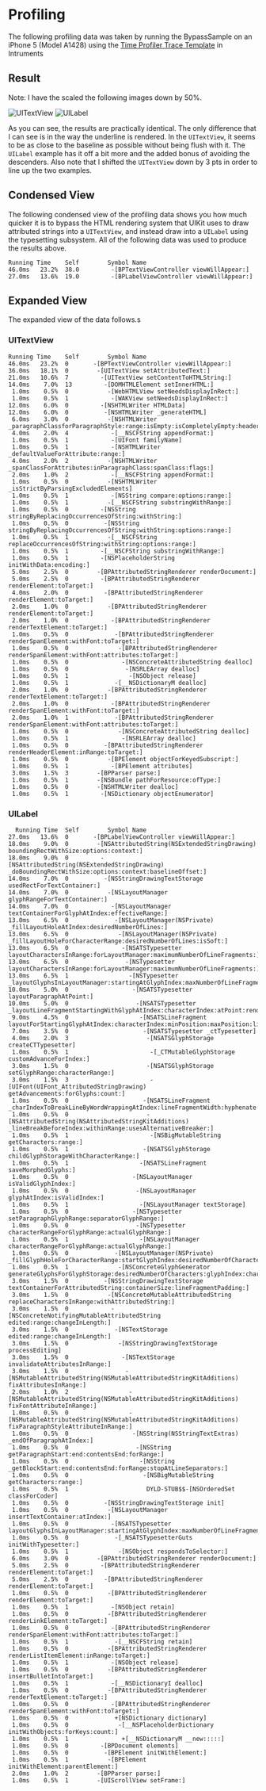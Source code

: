 # Profiling

The following profiling data was taken by running the BypassSample on an
iPhone 5 (Model A1428) using the [Time Profiler Trace Template](https://developer.apple.com/library/ios/#documentation/DeveloperTools/Conceptual/InstrumentsUserGuide/AnalysingCPUUsageinYourOSXApp/AnalysingCPUUsageinYourOSXApp.html#//apple_ref/doc/uid/TP40004652-CH16-SW8)
in Intruments

## Result

Note: I have the scaled the following images down by 50%.

![UITextView](./UITextView.png)
![UILabel](./UILabel.png)

As you can see, the results are practically identical. The only difference that
I can see is in the way the underline is rendered. In the `UITextView`, it seems
to be as close to the baseline as possible without being flush with it. The
`UILabel` example has it off a bit more and the added bonus of avoiding the
descenders. Also note that I shifted the `UITextView` down by 3 pts in order to
line up the two examples.

## Condensed View

The following condensed view of the profiling data shows you how much quicker it
is to bypass the HTML rendering system that UIKit uses to draw attributed
strings into a `UITextView`, and instead draw into a `UILabel` using the
typesetting subsystem. All of the following data was used to produce the results
above.

    Running Time	Self		Symbol Name
    46.0ms   23.2%	38.0	 	 -[BPTextViewController viewWillAppear:]
    27.0ms   13.6%	19.0	 	 -[BPLabelViewController viewWillAppear:]

## Expanded View

The expanded view of the data follows.s

### UITextView

    Running Time	Self		Symbol Name
    46.0ms   23.2%	0	 	-[BPTextViewController viewWillAppear:]
    36.0ms   18.1%	0	 	 -[UITextView setAttributedText:]
    21.0ms   10.6%	7	 	  -[UITextView setContentToHTMLString:]
    14.0ms    7.0%	13	 	   -[DOMHTMLElement setInnerHTML:]
     1.0ms    0.5%	0	 	    -[WebHTMLView setNeedsDisplayInRect:]
     1.0ms    0.5%	1	 	     -[WAKView setNeedsDisplayInRect:]
    12.0ms    6.0%	0	 	  -[NSHTMLWriter HTMLData]
    12.0ms    6.0%	0	 	   -[NSHTMLWriter _generateHTML]
     6.0ms    3.0%	0	 	    -[NSHTMLWriter _paragraphClassforParagraphStyle:range:isEmpty:isCompletelyEmpty:headerString:alignmentString:directionString:]
     4.0ms    2.0%	4	 	     -[__NSCFString appendFormat:]
     1.0ms    0.5%	1	 	     -[UIFont familyName]
     1.0ms    0.5%	1	 	     -[NSHTMLWriter _defaultValueForAttribute:range:]
     4.0ms    2.0%	2	 	    -[NSHTMLWriter _spanClassForAttributes:inParagraphClass:spanClass:flags:]
     2.0ms    1.0%	2	 	     -[__NSCFString appendFormat:]
     1.0ms    0.5%	0	 	    -[NSHTMLWriter _isStrictByParsingExcludedElements]
     1.0ms    0.5%	1	 	     -[NSString compare:options:range:]
     1.0ms    0.5%	1	 	    -[__NSCFString substringWithRange:]
     1.0ms    0.5%	0	 	  -[NSString stringByReplacingOccurrencesOfString:withString:]
     1.0ms    0.5%	0	 	   -[NSString stringByReplacingOccurrencesOfString:withString:options:range:]
     1.0ms    0.5%	1	 	    -[__NSCFString replaceOccurrencesOfString:withString:options:range:]
     1.0ms    0.5%	1	 	  -[__NSCFString substringWithRange:]
     1.0ms    0.5%	1	 	  -[NSPlaceholderString initWithData:encoding:]
     5.0ms    2.5%	0	 	 -[BPAttributedStringRenderer renderDocument:]
     5.0ms    2.5%	0	 	  -[BPAttributedStringRenderer renderElement:toTarget:]
     4.0ms    2.0%	0	 	   -[BPAttributedStringRenderer renderElement:toTarget:]
     2.0ms    1.0%	0	 	    -[BPAttributedStringRenderer renderElement:toTarget:]
     2.0ms    1.0%	0	 	     -[BPAttributedStringRenderer renderTextElement:toTarget:]
     1.0ms    0.5%	0	 	      -[BPAttributedStringRenderer renderSpanElement:withFont:toTarget:]
     1.0ms    0.5%	0	 	       -[BPAttributedStringRenderer renderSpanElement:withFont:attributes:toTarget:]
     1.0ms    0.5%	0	 	        -[NSConcreteAttributedString dealloc]
     1.0ms    0.5%	0	 	         -[NSRLEArray dealloc]
     1.0ms    0.5%	1	 	          -[NSObject release]
     1.0ms    0.5%	1	 	      -[__NSDictionaryM dealloc]
     2.0ms    1.0%	0	 	    -[BPAttributedStringRenderer renderTextElement:toTarget:]
     2.0ms    1.0%	0	 	     -[BPAttributedStringRenderer renderSpanElement:withFont:toTarget:]
     2.0ms    1.0%	1	 	      -[BPAttributedStringRenderer renderSpanElement:withFont:attributes:toTarget:]
     1.0ms    0.5%	0	 	       -[NSConcreteAttributedString dealloc]
     1.0ms    0.5%	1	 	        -[NSRLEArray dealloc]
     1.0ms    0.5%	0	 	   -[BPAttributedStringRenderer renderHeaderElement:inRange:toTarget:]
     1.0ms    0.5%	0	 	    -[BPElement objectForKeyedSubscript:]
     1.0ms    0.5%	1	 	     -[BPElement attributes]
     3.0ms    1.5%	3	 	 -[BPParser parse:]
     1.0ms    0.5%	1	 	 -[NSBundle pathForResource:ofType:]
     1.0ms    0.5%	0	 	 -[NSHTMLWriter dealloc]
     1.0ms    0.5%	1	 	  -[NSDictionary objectEnumerator]

### UILabel

  	  Running Time	Self		Symbol Name
    27.0ms   13.6%	0	 	-[BPLabelViewController viewWillAppear:]
    18.0ms    9.0%	0	 	 -[NSAttributedString(NSExtendedStringDrawing) boundingRectWithSize:options:context:]
    18.0ms    9.0%	0	 	  -[NSAttributedString(NSExtendedStringDrawing) _doBoundingRectWithSize:options:context:baselineOffset:]
    14.0ms    7.0%	0	 	   -[NSStringDrawingTextStorage usedRectForTextContainer:]
    14.0ms    7.0%	0	 	    -[NSLayoutManager glyphRangeForTextContainer:]
    14.0ms    7.0%	0	 	     -[NSLayoutManager textContainerForGlyphAtIndex:effectiveRange:]
    13.0ms    6.5%	0	 	      -[NSLayoutManager(NSPrivate) _fillLayoutHoleAtIndex:desiredNumberOfLines:]
    13.0ms    6.5%	0	 	       -[NSLayoutManager(NSPrivate) _fillLayoutHoleForCharacterRange:desiredNumberOfLines:isSoft:]
    13.0ms    6.5%	0	 	        -[NSATSTypesetter layoutCharactersInRange:forLayoutManager:maximumNumberOfLineFragments:]
    13.0ms    6.5%	0	 	         -[NSTypesetter layoutCharactersInRange:forLayoutManager:maximumNumberOfLineFragments:]
    13.0ms    6.5%	1	 	          -[NSTypesetter _layoutGlyphsInLayoutManager:startingAtGlyphIndex:maxNumberOfLineFragments:maxCharacterIndex:nextGlyphIndex:nextCharacterIndex:]
    10.0ms    5.0%	0	 	           -[NSATSTypesetter layoutParagraphAtPoint:]
    10.0ms    5.0%	0	 	            -[NSATSTypesetter _layoutLineFragmentStartingWithGlyphAtIndex:characterIndex:atPoint:renderingContext:]
     9.0ms    4.5%	0	 	             -[NSATSLineFragment layoutForStartingGlyphAtIndex:characterIndex:minPosition:maxPosition:lineFragmentRect:]
     7.0ms    3.5%	0	 	              -[NSATSTypesetter _ctTypesetter]
     4.0ms    2.0%	3	 	               -[NSATSGlyphStorage createCTTypesetter]
     1.0ms    0.5%	1	 	                -[_CTMutableGlyphStorage customAdvanceForIndex:]
     3.0ms    1.5%	0	 	               -[NSATSGlyphStorage setGlyphRange:characterRange:]
     3.0ms    1.5%	3	 	                -[UIFont(UIFont_AttributedStringDrawing) getAdvancements:forGlyphs:count:]
     1.0ms    0.5%	0	 	              -[NSATSLineFragment _charIndexToBreakLineByWordWrappingAtIndex:lineFragmentWidth:hyphenate:]
     1.0ms    0.5%	0	 	               -[NSAttributedString(NSAttributedStringKitAdditions) _lineBreakBeforeIndex:withinRange:usesAlternativeBreaker:]
     1.0ms    0.5%	1	 	                -[NSBigMutableString getCharacters:range:]
     1.0ms    0.5%	1	 	              -[NSATSGlyphStorage childGlyphStorageWithCharacterRange:]
     1.0ms    0.5%	1	 	             -[NSATSLineFragment saveMorphedGlyphs:]
     1.0ms    0.5%	0	 	           -[NSLayoutManager isValidGlyphIndex:]
     1.0ms    0.5%	0	 	            -[NSLayoutManager glyphAtIndex:isValidIndex:]
     1.0ms    0.5%	1	 	             -[NSLayoutManager textStorage]
     1.0ms    0.5%	0	 	           -[NSTypesetter setParagraphGlyphRange:separatorGlyphRange:]
     1.0ms    0.5%	0	 	            -[NSTypesetter characterRangeForGlyphRange:actualGlyphRange:]
     1.0ms    0.5%	1	 	             -[NSLayoutManager characterRangeForGlyphRange:actualGlyphRange:]
     1.0ms    0.5%	0	 	      -[NSLayoutManager(NSPrivate) _fillGlyphHoleForCharacterRange:startGlyphIndex:desiredNumberOfCharacters:]
     1.0ms    0.5%	1	 	       -[NSConcreteGlyphGenerator generateGlyphsForGlyphStorage:desiredNumberOfCharacters:glyphIndex:characterIndex:]
     3.0ms    1.5%	0	 	   -[NSStringDrawingTextStorage textContainerForAttributedString:containerSize:lineFragmentPadding:]
     3.0ms    1.5%	0	 	    -[NSConcreteMutableAttributedString replaceCharactersInRange:withAttributedString:]
     3.0ms    1.5%	0	 	     -[NSConcreteNotifyingMutableAttributedString edited:range:changeInLength:]
     3.0ms    1.5%	0	 	      -[NSTextStorage edited:range:changeInLength:]
     3.0ms    1.5%	0	 	       -[NSStringDrawingTextStorage processEditing]
     3.0ms    1.5%	0	 	        -[NSTextStorage invalidateAttributesInRange:]
     3.0ms    1.5%	0	 	         -[NSMutableAttributedString(NSMutableAttributedStringKitAdditions) fixAttributesInRange:]
     2.0ms    1.0%	2	 	          -[NSMutableAttributedString(NSMutableAttributedStringKitAdditions) fixFontAttributeInRange:]
     1.0ms    0.5%	0	 	          -[NSMutableAttributedString(NSMutableAttributedStringKitAdditions) fixParagraphStyleAttributeInRange:]
     1.0ms    0.5%	0	 	           -[NSString(NSStringTextExtras) _endOfParagraphAtIndex:]
     1.0ms    0.5%	0	 	            -[NSString getParagraphStart:end:contentsEnd:forRange:]
     1.0ms    0.5%	0	 	             -[NSString _getBlockStart:end:contentsEnd:forRange:stopAtLineSeparators:]
     1.0ms    0.5%	0	 	              -[NSBigMutableString getCharacters:range:]
     1.0ms    0.5%	1	 	               DYLD-STUB$$-[NSOrderedSet classForCoder]
     1.0ms    0.5%	0	 	   -[NSStringDrawingTextStorage init]
     1.0ms    0.5%	0	 	    -[NSLayoutManager insertTextContainer:atIndex:]
     1.0ms    0.5%	0	 	     -[NSATSTypesetter layoutGlyphsInLayoutManager:startingAtGlyphIndex:maxNumberOfLineFragments:nextGlyphIndex:]
     1.0ms    0.5%	0	 	      -[_NSATSTypesetterGuts initWithTypesetter:]
     1.0ms    0.5%	1	 	       -[NSObject respondsToSelector:]
     6.0ms    3.0%	0	 	 -[BPAttributedStringRenderer renderDocument:]
     5.0ms    2.5%	0	 	  -[BPAttributedStringRenderer renderElement:toTarget:]
     5.0ms    2.5%	0	 	   -[BPAttributedStringRenderer renderElement:toTarget:]
     1.0ms    0.5%	0	 	    -[BPAttributedStringRenderer renderElement:toTarget:]
     1.0ms    0.5%	1	 	     -[NSObject retain]
     1.0ms    0.5%	0	 	    -[BPAttributedStringRenderer renderLinkElement:toTarget:]
     1.0ms    0.5%	0	 	     -[BPAttributedStringRenderer renderSpanElement:withFont:attributes:toTarget:]
     1.0ms    0.5%	1	 	      -[__NSCFString retain]
     1.0ms    0.5%	0	 	    -[BPAttributedStringRenderer renderListItemElement:inRange:toTarget:]
     1.0ms    0.5%	1	 	     -[NSObject release]
     1.0ms    0.5%	0	 	    -[BPAttributedStringRenderer insertBulletIntoTarget:]
     1.0ms    0.5%	1	 	     -[__NSDictionaryI dealloc]
     1.0ms    0.5%	0	 	    -[BPAttributedStringRenderer renderTextElement:toTarget:]
     1.0ms    0.5%	0	 	     -[BPAttributedStringRenderer renderSpanElement:withFont:toTarget:]
     1.0ms    0.5%	0	 	      +[NSDictionary dictionary]
     1.0ms    0.5%	0	 	       -[__NSPlaceholderDictionary initWithObjects:forKeys:count:]
     1.0ms    0.5%	1	 	        +[__NSDictionaryM __new:::::]
     1.0ms    0.5%	0	 	  -[BPDocument elements]
     1.0ms    0.5%	0	 	   -[BPElement initWithElement:]
     1.0ms    0.5%	1	 	    -[BPElement initWithElement:parentElement:]
     2.0ms    1.0%	2	 	 -[BPParser parse:]
     1.0ms    0.5%	1	 	 -[UIScrollView setFrame:]


